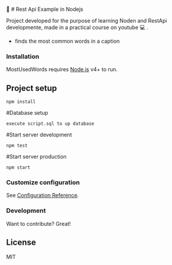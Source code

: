 :beginner: # Rest Api Example in Nodejs

Project developed for the purpose of learning Noden and RestApi developmente, made in a practical course on youtube :computer: .

  - finds the most common words in a caption

### Installation

MostUsedWords requires [Node.js](https://nodejs.org/) v4+ to run.


## Project setup
```
npm install
```
#Database setup
```
execute script.sql to up database
```

#Start server development
```
npm test
```

#Start server production

```
npm start
```

### Customize configuration
See [Configuration Reference](https://cli.vuejs.org/config/).


### Development

Want to contribute? Great!


License
----

MIT


[node.js]: <http://nodejs.org>

